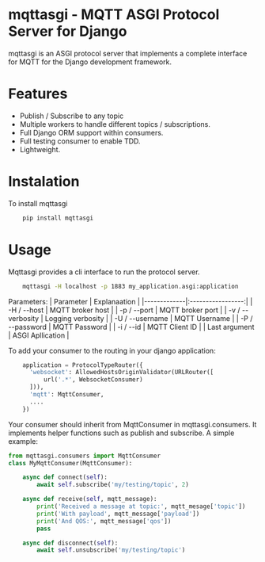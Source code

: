 # mqttasgi - MQTT ASGI Protocol Server for Django
mqttasgi is an ASGI protocol server that implements a complete interface for MQTT for the Django development framework.

# Features
- Publish / Subscribe to any topic
- Multiple workers to handle different topics / subscriptions.
- Full Django ORM support within consumers.
- Full testing consumer to enable TDD.
- Lightweight.

# Instalation
To install mqttasgi
```bash
    pip install mqttasgi
```

# Usage
Mqttasgi provides a cli interface to run the protocol server. 
```bash
    mqttasgi -H localhost -p 1883 my_application.asgi:application
```
Parameters:
| Parameter   | Explanaation      |
|-------------|:-----------------:|
| -H / --host | MQTT broker host |
| -p / --port | MQTT broker port |
| -v / --verbosity | Logging verbosity |
| -U / --username | MQTT Username |
| -P / --password | MQTT Password |
| -i / --id | MQTT Client ID |
| Last argument | ASGI Apllication |

To add your consumer to the routing in your django application:
```python
    application = ProtocolTypeRouter({
      'websocket': AllowedHostsOriginValidator(URLRouter([
          url('.*', WebsocketConsumer)
      ])),
      'mqtt': MqttConsumer,
      ....
    })
```    
Your consumer should inherit from MqttConsumer in mqttasgi.consumers. It implements helper functions such as publish and subscribe. A simple example:
```python
from mqttasgi.consumers import MqttConsumer
class MyMqttConsumer(MqttConsumer):

    async def connect(self):
        await self.subscribe('my/testing/topic', 2)

    async def receive(self, mqtt_message):
        print('Received a message at topic:', mqtt_mesage['topic'])
        print('With payload', mqtt_message['payload'])
        print('And QOS:', mqtt_message['qos'])
        pass

    async def disconnect(self):
        await self.unsubscribe('my/testing/topic')
    
```
